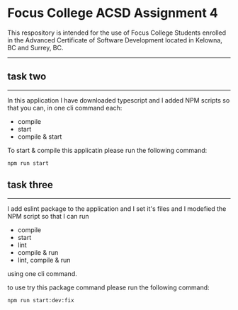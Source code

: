 # Focus College ACSD Assignment 4

This respository is intended for the use of Focus College Students enrolled in the Advanced Certificate of Software Development located in Kelowna, BC and Surrey, BC.

---

## task two
--- 
In this application I have downloaded typescript and I added NPM scripts so that you can, in one cli command each:
  - compile
  - start
  - compile & start

To start & compile this applicatin please run the following command:

  ```
  npm run start
  ```

## task three 
---
I add eslint package to the application and I set it's files and I modefied the NPM script so that I can run 
  - compile
  - start
  - lint
  - compile & run
  - lint, compile & run

  using one cli command.

  to use try this package command please run the following command:
  ```
  npm run start:dev:fix
  ```
